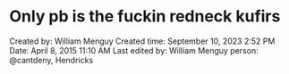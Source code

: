 # Only pb is the fuckin redneck kufirs

Created by: William Menguy
Created time: September 10, 2023 2:52 PM
Date: April 8, 2015 11:10 AM
Last edited by: William Menguy
person: @cantdeny, Hendricks